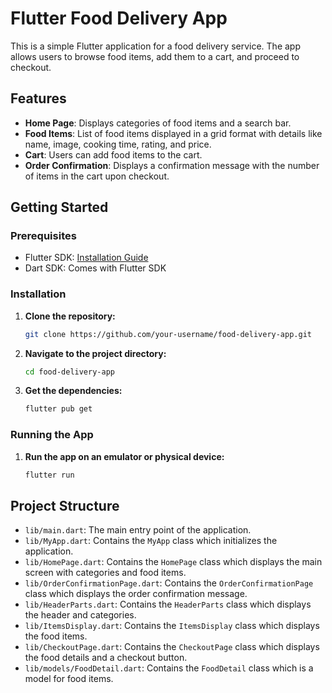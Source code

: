 # Flutter Food Delivery App

This is a simple Flutter application for a food delivery service. The app allows users to browse food items, add them to a cart, and proceed to checkout.

## Features

- **Home Page**: Displays categories of food items and a search bar.
- **Food Items**: List of food items displayed in a grid format with details like name, image, cooking time, rating, and price.
- **Cart**: Users can add food items to the cart.
- **Order Confirmation**: Displays a confirmation message with the number of items in the cart upon checkout.

## Getting Started

### Prerequisites

- Flutter SDK: [Installation Guide](https://flutter.dev/docs/get-started/install)
- Dart SDK: Comes with Flutter SDK

### Installation

1. **Clone the repository:**
    ```sh
    git clone https://github.com/your-username/food-delivery-app.git
    ```
2. **Navigate to the project directory:**
    ```sh
    cd food-delivery-app
    ```
3. **Get the dependencies:**
    ```sh
    flutter pub get
    ```

### Running the App

1. **Run the app on an emulator or physical device:**
    ```sh
    flutter run
    ```

## Project Structure

- `lib/main.dart`: The main entry point of the application.
- `lib/MyApp.dart`: Contains the `MyApp` class which initializes the application.
- `lib/HomePage.dart`: Contains the `HomePage` class which displays the main screen with categories and food items.
- `lib/OrderConfirmationPage.dart`: Contains the `OrderConfirmationPage` class which displays the order confirmation message.
- `lib/HeaderParts.dart`: Contains the `HeaderParts` class which displays the header and categories.
- `lib/ItemsDisplay.dart`: Contains the `ItemsDisplay` class which displays the food items.
- `lib/CheckoutPage.dart`: Contains the `CheckoutPage` class which displays the food details and a checkout button.
- `lib/models/FoodDetail.dart`: Contains the `FoodDetail` class which is a model for food items.

